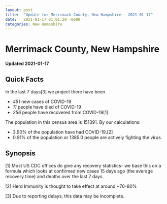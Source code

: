 ```yaml
---
layout: post
title:  "Update for Merrimack County, New Hampshire - 2021-01-17"
date:   2021-01-17 01:01:29 -0600
categories: New Hampshire
---
```


# Merrimack County, New Hampshire
#### Updated 2021-01-17

## Quick Facts

In the last 7 days[3] we project there have been
- *451* new cases of COVID-19
- *11* people have died of COVID-19
- *256* people have recovered from COVID-19[1]

The population in this census area is 151391. By our calculations:
- 3.90% of the population have had COVID-19.[2]
- 0.91% of the population or 1385.0 people are actively fighting the virus.

## Synopsis




[1] Most US CDC offices do give any recovery statistics- we base this on a formula which looks at confirmed new cases
15 days ago (the average recovery time) and deaths over the last 7 days.

[2] Herd Immunity is thought to take effect at around ~70-80%

[3] Due to reporting delays, this data may be incomplete.
 
    